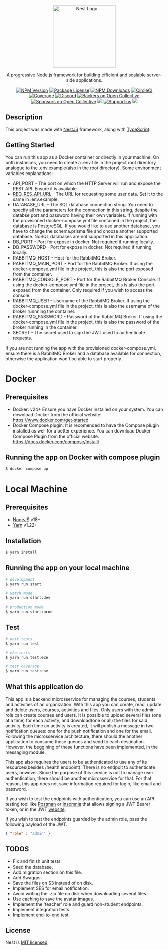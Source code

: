 <p align="center">
  <a href="http://nestjs.com/" target="blank"><img src="https://nestjs.com/img/logo-small.svg" width="200" alt="Nest Logo" /></a>
</p>

[circleci-image]: https://img.shields.io/circleci/build/github/nestjs/nest/master?token=abc123def456
[circleci-url]: https://circleci.com/gh/nestjs/nest

  <p align="center">A progressive <a href="http://nodejs.org" target="_blank">Node.js</a> framework for building efficient and scalable server-side applications.</p>
    <p align="center">
<a href="https://www.npmjs.com/~nestjscore" target="_blank"><img src="https://img.shields.io/npm/v/@nestjs/core.svg" alt="NPM Version" /></a>
<a href="https://www.npmjs.com/~nestjscore" target="_blank"><img src="https://img.shields.io/npm/l/@nestjs/core.svg" alt="Package License" /></a>
<a href="https://www.npmjs.com/~nestjscore" target="_blank"><img src="https://img.shields.io/npm/dm/@nestjs/common.svg" alt="NPM Downloads" /></a>
<a href="https://circleci.com/gh/nestjs/nest" target="_blank"><img src="https://img.shields.io/circleci/build/github/nestjs/nest/master" alt="CircleCI" /></a>
<a href="https://coveralls.io/github/nestjs/nest?branch=master" target="_blank"><img src="https://coveralls.io/repos/github/nestjs/nest/badge.svg?branch=master#9" alt="Coverage" /></a>
<a href="https://discord.gg/G7Qnnhy" target="_blank"><img src="https://img.shields.io/badge/discord-online-brightgreen.svg" alt="Discord"/></a>
<a href="https://opencollective.com/nest#backer" target="_blank"><img src="https://opencollective.com/nest/backers/badge.svg" alt="Backers on Open Collective" /></a>
<a href="https://opencollective.com/nest#sponsor" target="_blank"><img src="https://opencollective.com/nest/sponsors/badge.svg" alt="Sponsors on Open Collective" /></a>
  <a href="https://paypal.me/kamilmysliwiec" target="_blank"><img src="https://img.shields.io/badge/Donate-PayPal-ff3f59.svg"/></a>
    <a href="https://opencollective.com/nest#sponsor"  target="_blank"><img src="https://img.shields.io/badge/Support%20us-Open%20Collective-41B883.svg" alt="Support us"></a>
  <a href="https://twitter.com/nestframework" target="_blank"><img src="https://img.shields.io/twitter/follow/nestframework.svg?style=social&label=Follow"></a>
</p>
  <!--[![Backers on Open Collective](https://opencollective.com/nest/backers/badge.svg)](https://opencollective.com/nest#backer)
  [![Sponsors on Open Collective](https://opencollective.com/nest/sponsors/badge.svg)](https://opencollective.com/nest#sponsor)-->

## Description

This project was made with [NestJS](https://github.com/nestjs/nest) framework, along with [TypeScript](https://www.typescriptlang.org/).

## Getting Started
You can run this app as a Docker container or directly in your machine. On both instances, you need to create a .env file in the project root directory analogue to the .env.example(also in the root directory).
Some environment variables explanations:
- API_PORT - The port on which the HTTP Server will run and expose the REST API. Ensure it is available.
- [REQ_RES_API_URL](https://reqres.in/) - The URL for requesting some user data. Set it to the same in .env.example.
- DATABASE_URL - The SQL database connection string. You need to specify all the parameters for the connection in this string, despite the databse port and password having their own variables. If running with the provisioned docker-compose.yml file contained in the project, the database is PostgreSQL. If you would like to use another database, you have to change the schema.prisma file and choose another supported database. NoSQL databases are not supported in this application.
- DB_PORT - Port for expose in docker. Not required if running locally.
- DB_PASSWORD - Port for expose in docker. Not required if running locally.
- RABBITMQ_HOST - Host for the RabbitMQ Broker.
- RABBITMQ_MAIN_PORT - Port for the RabbitMQ Broker. If using the docker-compose.yml file in the project, this is also the port exposed from the container.
- RABBITMQ_CONSOLE_PORT - Port for the RabbitMQ Broker Console. If using the docker-compose.yml file in the project, this is also the port exposed from the container. Only required if you wish to access the console.
- RABBITMQ_USER - Username of the RabbitMQ Broker. If using the docker-compose.yml file in the project, this is also the username of the broker runnning the container.
- RABBITMQ_PASSWORD - Password of the RabbitMQ Broker. If using the docker-compose.yml file in the project, this is also the password of the broker running in the container.
- SECRET - The secret used to sign the JWT used to authenticate requests.

If you are not running the app with the provisioned docker-compose.yml, ensure there is a RabbitMQ Broker and a database available for connection, otherwise the application won't be able to start properly.


# Docker

## Prerequisites

- Docker: v24+ 
Ensure you have Docker installed on your system. You can download Docker from the official website: https://www.docker.com/get-started
- Docker Compose plugin: It is recomended to have the Compose plugin installed as well for a better experience. You can download Docker Compose Plugin from the official website: https://docs.docker.com/compose/install/

## Running the app on Docker with compose plugin

```bash
$ docker compose up
```

# Local Machine

## Prerequisites
- [NodeJS](https://nodejs.org/en) v18+
- [Yarn](https://yarnpkg.com/) v1.22+

## Installation

```bash
$ yarn install
```

## Running the app on your local machine

```bash
# development
$ yarn run start

# watch mode
$ yarn run start:dev

# production mode
$ yarn run start:prod
```

## Test

```bash
# unit tests
$ yarn run test

# e2e tests
$ yarn run test:e2e

# test coverage
$ yarn run test:cov
```

## What this application do

This app is a backend microsservice for managing the courses, students and activities of an organization. With this app you can create, read, update and delete users, courses, activities and files. Only users with the admin role can create courses and users. It is possible to upload several files (one at a time) for each activity, and download(one or all) the files for said activity. Each time an activity is created, it will publish a message in two notification queues: one for the push notification and one for the email. Following the microsservice architecture, there should the another application to consume these queues and send to each destination. However, the beggining of these functions have been implemented, in the messaging module.

This app also requires the users to be authenticated to use any of its resources(besides /health endpoint). There is no endpoit to authenticate users, however. Since the purpose of this service is not to manage user authentication, there should be another microsservice for that. For that reason, this app does not save information required for login, like email and password.


If you wish to test the endpoints with authentication, you can use an API testing tool like [Postman](https://www.postman.com/) or [Insomnia](https://insomnia.rest/) that allows signing a JWT Bearer token, or in the JWT [website](https://jwt.io/).


If you wish to test the endpoints guarded by the admin role, pass the following payload of the JWT. 
```json
{ "role" : "admin" }
```

## TODOS

- Fix and finish unit tests.
- Seed the database.
- Add migration section on this file.
- Add Swagger.
- Save the files on S3 instead of on disk.
- Implement SES for email notification.
- Avoid writing the .zip file on disk when downloading several files.
- Use caching to save the avatar images.
- Implement the 'teacher' role and guard non-student endpoints.
- Implement integration tests.
- Implement end-to-end test.

## License

Nest is [MIT licensed](LICENSE).
